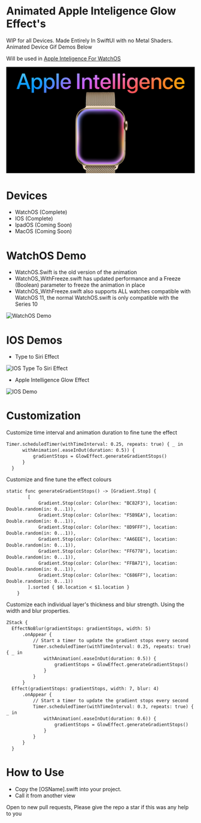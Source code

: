 # Animated Apple Inteligence Glow Effect's 
WIP for all Devices.
Made Entirely In SwiftUI with no Metal Shaders.
Animated Device Gif Demos Below

Will be used in [Apple Inteligence For WatchOS](https://github.com/jacobamobin/AppleInteligenceWatchOS)

![Header](ReadMe/Header.png)

# Devices
- WatchOS (Complete)
- IOS (Complete)
- IpadOS (Coming Soon)
- MacOS (Coming Soon)

# WatchOS Demo
- WatchOS.Swift is the old version of the animation
- WatchOS_WithFreeze.swift has updated performance and a Freeze (Boolean) parameter to freeze the animation in place
- WatchOS_WithFreeze.swift also supports ALL watches compatible with WatchOS 11, the normal WatchOS.swift is only compatible with the Series 10

![WatchOS Demo](ReadMe/WatchOSDemo.gif)

# IOS Demos
- Type to Siri Effect

![IOS Type To Siri Effect](ReadMe/TypeToSiri.gif)

- Apple Intelligence Glow Effect
  
![IOS Demo](ReadMe/IphoneDemo.gif)

# Customization
Customize time interval and animation duration to fine tune the effect
```
Timer.scheduledTimer(withTimeInterval: 0.25, repeats: true) { _ in
      withAnimation(.easeInOut(duration: 0.5)) {
          gradientStops = GlowEffect.generateGradientStops()
      }
  }
```

Customize and fine tune the effect colours
```
static func generateGradientStops() -> [Gradient.Stop] {
        [
            Gradient.Stop(color: Color(hex: "BC82F3"), location: Double.random(in: 0...1)),
            Gradient.Stop(color: Color(hex: "F5B9EA"), location: Double.random(in: 0...1)),
            Gradient.Stop(color: Color(hex: "8D9FFF"), location: Double.random(in: 0...1)),
            Gradient.Stop(color: Color(hex: "AA6EEE"), location: Double.random(in: 0...1)),
            Gradient.Stop(color: Color(hex: "FF6778"), location: Double.random(in: 0...1)),
            Gradient.Stop(color: Color(hex: "FFBA71"), location: Double.random(in: 0...1)),
            Gradient.Stop(color: Color(hex: "C686FF"), location: Double.random(in: 0...1))
        ].sorted { $0.location < $1.location }
    }
```

Customize each individual layer's thickness and blur strength.
Using the width and blur properties.
```
ZStack {
  EffectNoBlur(gradientStops: gradientStops, width: 5)
      .onAppear {
          // Start a timer to update the gradient stops every second
          Timer.scheduledTimer(withTimeInterval: 0.25, repeats: true) { _ in
              withAnimation(.easeInOut(duration: 0.5)) {
                  gradientStops = GlowEffect.generateGradientStops()
              }
          }
      }
  Effect(gradientStops: gradientStops, width: 7, blur: 4)
      .onAppear {
          // Start a timer to update the gradient stops every second
          Timer.scheduledTimer(withTimeInterval: 0.3, repeats: true) { _ in
              withAnimation(.easeInOut(duration: 0.6)) {
                  gradientStops = GlowEffect.generateGradientStops()
              }
          }
      }
  }
```

# How to Use 
- Copy the [OSName].swift into your project.
- Call it from another view 

Open to new pull requests, Please give the repo a star if this was any help to you
